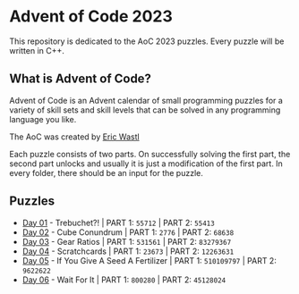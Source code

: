 # Advent of Code 2023
This repository is dedicated to the AoC 2023 puzzles. Every puzzle will be written in C++. 

## What is Advent of Code?
Advent of Code is an Advent calendar of small programming puzzles for a variety of skill sets and skill levels that can be solved in any programming language you like.

The AoC was created by [Eric Wastl](http://was.tl)

Each puzzle consists of two parts. On successfully solving the first part, the second part unlocks and usually it is just a modification of the first part. In every folder, there should be an input for the puzzle.

## Puzzles

* [Day 01](https://github.com/mnhtrieu/advent2023/tree/master/01_day) - Trebuchet?! | PART 1: `55712` | PART 2: `55413`
* [Day 02](https://github.com/mnhtrieu/advent2023/tree/master/02_day) - Cube Conundrum | PART 1: `2776` | PART 2: `68638`
* [Day 03](https://github.com/mnhtrieu/advent2023/tree/master/03_day) - Gear Ratios | PART 1: `531561` | PART 2: `83279367`
* [Day 04](https://github.com/mnhtrieu/advent2023/tree/master/04_day) - Scratchcards | PART 1: `23673` | PART 2: `12263631`
* [Day 05](https://github.com/mnhtrieu/advent2023/tree/master/05_day) - If You Give A Seed A Fertilizer | PART 1: `510109797` | PART 2: `9622622`
* [Day 06](https://github.com/mnhtrieu/advent2023/tree/master/06_day) - Wait For It | PART 1: `800280` | PART 2: `45128024`
